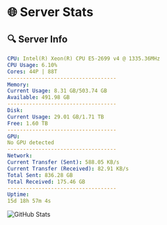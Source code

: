 # 🌐 Server Stats
## 🔍 Server Info
```yaml
CPU: Intel(R) Xeon(R) CPU E5-2699 v4 @ 1335.36MHz
CPU Usage: 6.10%
Cores: 44P | 88T
-----------------------------------
Memory:
Current Usage: 8.31 GB/503.74 GB
Available: 491.98 GB
-----------------------------------
Disk:
Current Usage: 29.01 GB/1.71 TB
Free: 1.60 TB
-----------------------------------
GPU:
No GPU detected
-----------------------------------
Network:
Current Transfer (Sent): 588.05 KB/s
Current Transfer (Received): 82.91 KB/s
Total Sent: 836.28 GB
Total Received: 175.46 GB
-----------------------------------
Uptime:
15d 18h 57m 4s
```
![GitHub Stats](https://img.shields.io/badge/Updated-2025-05-05_12:05:52-blue)